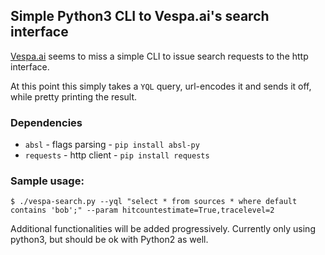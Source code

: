 
## Simple Python3 CLI to Vespa.ai's search interface

[Vespa.ai](http://vespa/) seems to miss a simple CLI to issue search requests to the http interface.

At this point this simply takes a `YQL` query, url-encodes it and sends it off, while pretty printing the result. 

### Dependencies
 - `absl` - flags parsing - `pip install absl-py`
 - `requests` - http client - `pip install requests`

### Sample usage:

    $ ./vespa-search.py --yql "select * from sources * where default contains 'bob';" --param hitcountestimate=True,tracelevel=2


Additional functionalities will be added progressively. Currently only using python3, but should be ok with Python2 as well.
